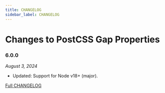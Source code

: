 ```yaml
---
title: CHANGELOG
sidebar_label: CHANGELOG
---
```

# Changes to PostCSS Gap Properties

### 6.0.0

_August 3, 2024_

- Updated: Support for Node v18+ (major).

[Full CHANGELOG](https://github.com/csstools/postcss-plugins/tree/main/plugins/postcss-gap-properties/CHANGELOG.md)

